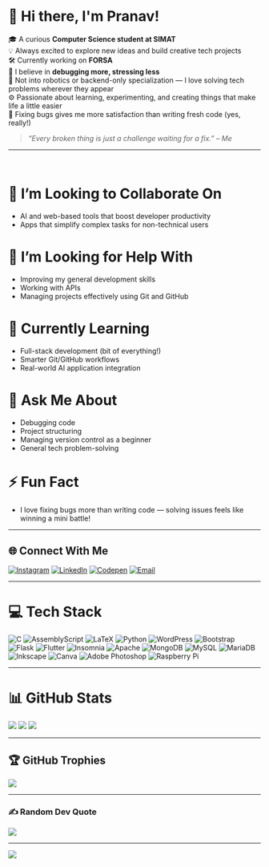 # 👋 Hi there, I'm Pranav!

🎓 A curious **Computer Science student at SIMAT**  
💡 Always excited to explore new ideas and build creative tech projects  
🛠 Currently working on **FORSA**  <br>
🧠 I believe in **debugging more, stressing less**  
🚫 Not into robotics or backend-only specialization — I love solving tech problems wherever they appear  
⚙️ Passionate about learning, experimenting, and creating things that make life a little easier  
🧩 Fixing bugs gives me more satisfaction than writing fresh code (yes, really!)

> *“Every broken thing is just a challenge waiting for a fix.” – Me*

---

<br>

# 👯 I’m Looking to Collaborate On
- AI and web-based tools that boost developer productivity
- Apps that simplify complex tasks for non-technical users

# 🤝 I’m Looking for Help With
- Improving my general development skills
- Working with APIs
- Managing projects effectively using Git and GitHub

# 🌱 Currently Learning
- Full-stack development (bit of everything!)
- Smarter Git/GitHub workflows
- Real-world AI application integration

# 💬 Ask Me About
- Debugging code
- Project structuring
- Managing version control as a beginner
- General tech problem-solving

# ⚡ Fun Fact
- I love fixing bugs more than writing code — solving issues feels like winning a mini battle!

---

## 🌐 Connect With Me
[![Instagram](https://img.shields.io/badge/Instagram-%23E4405F.svg?logo=Instagram&logoColor=white)](https://instagram.com/me_prnav) 
[![LinkedIn](https://img.shields.io/badge/LinkedIn-%230077B5.svg?logo=linkedin&logoColor=white)](https://www.linkedin.com/in/pranav-k-a-775315226/) 
[![Codepen](https://img.shields.io/badge/Codepen-000000?logo=codepen&logoColor=white)](https://codepen.io/Pranav-k-a) 
[![Email](https://img.shields.io/badge/Email-D14836?logo=gmail&logoColor=white)](mailto:01pranavka@gmail.com)

---

# 💻 Tech Stack
![C](https://img.shields.io/badge/c-%2300599C.svg?style=flat-square&logo=c&logoColor=white) 
![AssemblyScript](https://img.shields.io/badge/assembly%20script-%23000000.svg?style=flat-square&logo=assemblyscript&logoColor=white) 
![LaTeX](https://img.shields.io/badge/latex-%23008080.svg?style=flat-square&logo=latex&logoColor=white) 
![Python](https://img.shields.io/badge/python-3670A0?style=flat-square&logo=python&logoColor=ffdd54) 
![WordPress](https://img.shields.io/badge/WordPress-%23117AC9.svg?style=flat-square&logo=WordPress&logoColor=white) 
![Bootstrap](https://img.shields.io/badge/bootstrap-%238511FA.svg?style=flat-square&logo=bootstrap&logoColor=white) 
![Flask](https://img.shields.io/badge/flask-%23000.svg?style=flat-square&logo=flask&logoColor=white) 
![Flutter](https://img.shields.io/badge/Flutter-%2302569B.svg?style=flat-square&logo=Flutter&logoColor=white) 
![Insomnia](https://img.shields.io/badge/Insomnia-black?style=flat-square&logo=insomnia&logoColor=5849BE) 
![Apache](https://img.shields.io/badge/apache-%23D42029.svg?style=flat-square&logo=apache&logoColor=white) 
![MongoDB](https://img.shields.io/badge/MongoDB-%234ea94b.svg?style=flat-square&logo=mongodb&logoColor=white) 
![MySQL](https://img.shields.io/badge/mysql-4479A1.svg?style=flat-square&logo=mysql&logoColor=white) 
![MariaDB](https://img.shields.io/badge/MariaDB-003545?style=flat-square&logo=mariadb&logoColor=white) 
![Inkscape](https://img.shields.io/badge/Inkscape-e0e0e0?style=flat-square&logo=inkscape&logoColor=080A13) 
![Canva](https://img.shields.io/badge/Canva-%2300C4CC.svg?style=flat-square&logo=Canva&logoColor=white) 
![Adobe Photoshop](https://img.shields.io/badge/adobe%20photoshop-%2331A8FF.svg?style=flat-square&logo=adobe%20photoshop&logoColor=white) 
![Raspberry Pi](https://img.shields.io/badge/-Raspberry_Pi-C51A4A?style=flat-square&logo=Raspberry-Pi)

---

# 📊 GitHub Stats
![](https://github-readme-stats.vercel.app/api?username=pranox&theme=dark&hide_border=false&include_all_commits=true&count_private=true)
![](https://nirzak-streak-stats.vercel.app/?user=pranox&theme=dark&hide_border=false)
![](https://github-readme-stats.vercel.app/api/top-langs/?username=pranox&theme=dark&hide_border=false&include_all_commits=true&count_private=true&layout=compact)

---

## 🏆 GitHub Trophies
![](https://github-profile-trophy.vercel.app/?username=pranox&theme=catppuccin_mocha&no-frame=true&no-bg=true&margin-w=4)

---

### ✍️ Random Dev Quote
![](https://quotes-github-readme.vercel.app/api?type=horizontal&theme=radical)

---

[![](https://visitcount.itsvg.in/api?id=pranox&icon=0&color=4)](https://visitcount.itsvg.in)

